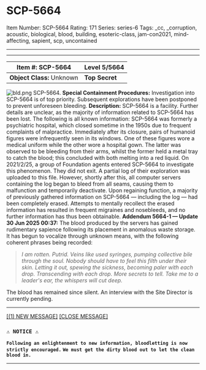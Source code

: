 # SCP-5664
Item Number: SCP-5664
Rating: 171
Series: series-6
Tags: _cc, _corruption, acoustic, biological, blood, building, esoteric-class, jam-con2021, mind-affecting, sapient, scp, uncontained

---

* * *
**Item #:** SCP-5664 | **Level 5/5664**  
---|---  
**Object Class:** Unknown | **Top Secret**  
![bld.png](https://scp-wiki.wdfiles.com/local--files/scp-5664/bld.png)
SCP-5664.
**Special Containment Procedures:** Investigation into SCP-5664 is of top priority. Subsequent explorations have been postponed to prevent unforeseen bleeding.
**Description:** SCP-5664 is a facility. Further details are unclear, as the majority of information related to SCP-5664 has been lost. The following is all known information:
SCP-5664 was formerly a psychiatric hospital, which closed sometime in the 1950s due to frequent complaints of malpractice. Immediately after its closure, pairs of humanoid figures were infrequently seen in its windows. One of these figures wore a medical uniform while the other wore a hospital gown. The latter was observed to be bleeding from their arms, whilst the former held a metal tray to catch the blood; this concluded with both melting into a red liquid.
On 2021/2/25, a group of Foundation agents entered SCP-5664 to investigate this phenomenon. They did not exit. A partial log of their exploration was uploaded to this file. However, shortly after this, all computer servers containing the log began to bleed from all seams, causing them to malfunction and temporarily deactivate. Upon regaining function, a majority of previously gathered information on SCP-5664 — including the log — had been completely erased.
Attempts to mentally recollect the erased information has resulted in frequent migraines and nosebleeds, and no further information has thus been obtainable.
**Addendum 5664-1 — Update 30 Jun 2025 00:37:** The blood produced by the servers has gained rudimentary sapience following its placement in anomalous waste storage. It has begun to vocalize through unknown means, with the following coherent phrases being recorded:
> _I am rotten. Putrid._
> _Veins like used syringes, pumping collective bile through the soul._
> _Nobody should have to feel this filth under their skin._
> _Letting it out, spewing the sickness, becoming paler with each drop._
> _Transcending with each drop._
> _More secrets to tell. Take me to a leader's ear, the whispers will cut deep._
  
The blood has remained since silent. An interview with the Site Director is currently pending.
  
  
  
  
  
  
  
  
  
  
  
  
  
  
  
  
  

* * *
[[(1) NEW MESSAGE]](javascript:;)
[[CLOSE MESSAGE]](javascript:;)
### **`⚠ NOTICE ⚠`**
**`Following an enlightenment to new information, bloodletting is now strictly encouraged.`**
**`We must get the dirty blood out to let the clean blood in.`**
* * *